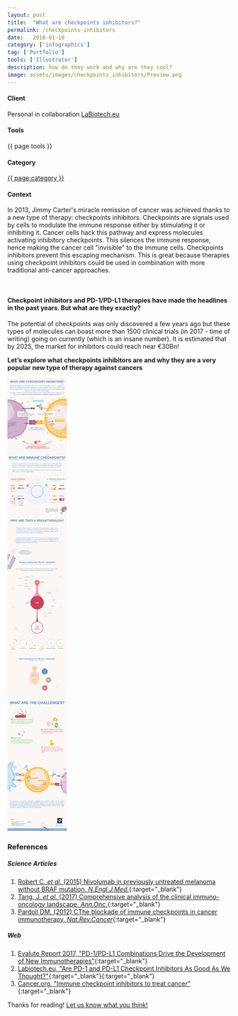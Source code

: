 ```yaml
---
layout: post
title:  "What are checkpoints inhibitors?"
permalink: /checkpoints-inhibitors
date:   2018-01-10
category: ['infographics']
tag: ['Portfolio']
tools: ['Illustrator']
description: how do they work and why are they cool?
image: assets/images/checkpoints_inhibitors/Preview.png
---
```

<div class="row">
	<div class="4u 12u$(medium)">
		<h4>Client</h4>
		   <p>Personal in collaboration <a href="https://www.labiotech.eu/"  target="_blank">LaBiotech.eu</a></p>
    <h4>Tools</h4>
      <p>{{ page.tools }}</p>
    <h4>Category</h4>
    	<p><a href="{{ site.baseurl }}/category/{{ page.category }}.html" class="link">{{ page.category }}</a></p>
	</div>
	<div class="6u$ 12u$(small)">
		<h4>Context</h4>
		<p>In 2013, Jimmy Carter's miracle remission of cancer was achieved thanks to a new type of therapy: checkpoints inhibitors. Checkpoints are signals used by cells to modulate the immune response either by stimulating it or inhibiting it. Cancer cells hack this pathway and express molecules activating inhibitory checkpoints. This silences the immune response, hence making the cancer cell "invisible" to the immune cells. Checkpoints inhibitors prevent this escaping mechanism. This is great because therapies using checkpoint inhibitors could be used in combination with more traditional anti-cancer approaches.</p>
	</div>
</div>  
<br>

#### Checkpoint inhibitors and PD-1/PD-L1 therapies have made the headlines in the past years. But what are they exactly?

The potential of checkpoints was only discovered a few years ago but these types of molecules can boast more than 1500 clinical trials (in 2017 - time of writing) going on currently (which is an insane number). It is estimated that by 2025, the market for inhibitors could reach near €30Bn!

**Let’s explore what checkpoints inhibitors are and why they are a very popular new type of therapy against cancers**


![My helpful checkpoint inhibitor infographic](assets/images/checkpoints_inhibitors/171220_Checkpoint_150p.png)

### References


##### Science Articles
1. [Robert C. _et al._ (2015) Nivolumab in previously untreated melanoma without BRAF mutation. _N.Engl.J.Med._](http://www.ncbi.nlm.nih.gov/pubmed/?term=25399552){:target="_blank"}
2. [Tang, J. _et al._ (2017) Comprehensive analysis of the clinical immuno-oncology landscape. _Ann.Onc._](https://www.ncbi.nlm.nih.gov/pubmed/?term=29228097){:target="_blank"}
2. [Pardoll DM. (2012) CThe blockade of immune checkpoints in cancer immunotherapy. _Nat.Rev.Cancer_](https://www.ncbi.nlm.nih.gov/pubmed/?term=22437870){:target="_blank"}

##### Web
1. [Evalute Report 2017, "PD-1/PD-L1 Combinations Drive the Development of New Immunotherapies"](http://www.evaluategroup.com/public/reports/EPVantage-PD1-PDL1-Combination-Therapies-2015.aspx){:target="_blank"}
1. [Labiotech.eu, "Are PD-1 and PD-L1 Checkpoint Inhibitors As Good As We Thought?"](https://labiotech.eu/pd-1-pd-l1-checkpoint-inhibitors/){:target="_blank"}{:target="_blank"}
1. [Cancer.org, "Immune checkpoint inhibitors to treat cancer"](https://www.cancer.org/treatment/treatments-and-side-effects/treatment-types/immunotherapy/immune-checkpoint-inhibitors.html){:target="_blank"}

Thanks for reading! [Let us know what you think!](contact/)
